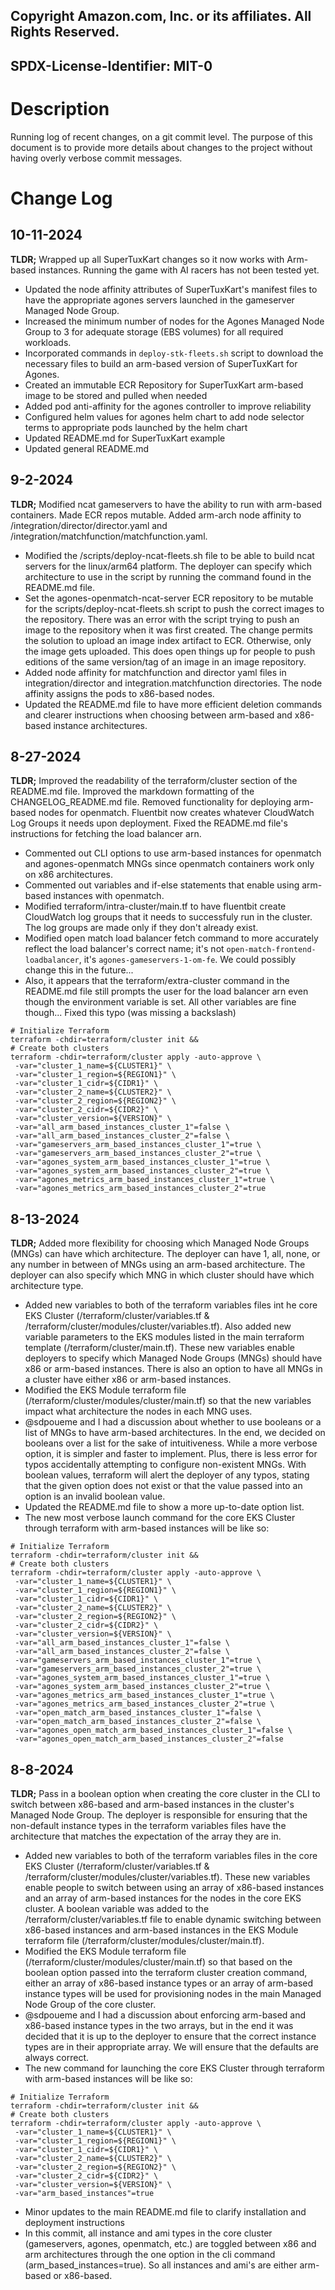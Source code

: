 ## Copyright Amazon.com, Inc. or its affiliates. All Rights Reserved.
## SPDX-License-Identifier: MIT-0

# Description
Running log of recent changes, on a git commit level. The purpose of this document is to provide more details about changes to the project without having overly verbose commit messages.

# Change Log
## 10-11-2024
**TLDR;** Wrapped up all SuperTuxKart changes so it now works with Arm-based instances. Running the game with AI racers has not been tested yet.

- Updated the node affinity attributes of SuperTuxKart's manifest files to have the appropriate agones servers launched in the gameserver Managed Node Group.
- Increased the minimum number of nodes for the Agones Managed Node Group to 3 for adequate storage (EBS volumes) for all required workloads.
- Incorporated commands in `deploy-stk-fleets.sh` script to download the necessary files to build an arm-based version of SuperTuxKart for Agones.
- Created an immutable ECR Repository for SuperTuxKart arm-based image to be stored and pulled when needed
- Added pod anti-affinity for the agones controller to improve reliability
- Configured helm values for agones helm chart to add node selector terms to appropriate pods launched by the helm chart
- Updated README.md for SuperTuxKart example
- Updated general README.md

## 9-2-2024
**TLDR;** Modified ncat gameservers to have the ability to run with arm-based containers. Made ECR repos mutable. Added arm-arch node affinity to /integration/director/director.yaml and /integration/matchfunction/matchfunction.yaml.

- Modified the /scripts/deploy-ncat-fleets.sh file to be able to build ncat servers for the linux/arm64 platform. The deployer can specify which architecture to use in the script by running the command found in the README.md file.
- Set the agones-openmatch-ncat-server ECR repository to be mutable for the scripts/deploy-ncat-fleets.sh script to push the correct images to the repository. There was an error with the script trying to push an image to the repository when it was first created. The change permits the solution to upload an image index artifact to ECR. Otherwise, only the image gets uploaded. This does open things up for people to push editions of the same version/tag of an image in an image repository.
- Added node affinity for matchfunction and director yaml files in integration/director and integration.matchfunction directories. The node affinity assigns the pods to x86-based nodes.
- Updated the README.md file to have more efficient deletion commands and clearer instructions when choosing between arm-based and x86-based instance architectures.


## 8-27-2024
**TLDR;** Improved the readability of the terraform/cluster section of the README.md file. Improved the markdown formatting of the CHANGELOG_README.md file. Removed functionality for deploying arm-based nodes for openmatch. Fluentbit now creates whatever CloudWatch Log Groups it needs upon deployment. Fixed the README.md file's instructions for fetching the load balancer arn.

- Commented out CLI options to use arm-based instances for openmatch and agones-openmatch MNGs since openmatch containers work only on x86 architectures.
- Commented out variables and if-else statements that enable using arm-based instances with openmatch.
- Modified terraform/intra-cluster/main.tf to have fluentbit create CloudWatch log groups that it needs to successfuly run in the cluster. The log groups are made only if they don't already exist.
- Modified open match load balancer fetch command to more accurately reflect the load balancer's correct name; it's not `open-match-frontend-loadbalancer`, it's `agones-gameservers-1-om-fe`. We could possibly change this in the future...
- Also, it appears that the terraform/extra-cluster command in the README.md file still prompts the user for the load balancer arn even though the environment variable is set. All other variables are fine though... Fixed this typo (was missing a backslash)

```
# Initialize Terraform
terraform -chdir=terraform/cluster init &&
# Create both clusters
terraform -chdir=terraform/cluster apply -auto-approve \
 -var="cluster_1_name=${CLUSTER1}" \
 -var="cluster_1_region=${REGION1}" \
 -var="cluster_1_cidr=${CIDR1}" \
 -var="cluster_2_name=${CLUSTER2}" \
 -var="cluster_2_region=${REGION2}" \
 -var="cluster_2_cidr=${CIDR2}" \
 -var="cluster_version=${VERSION}" \
 -var="all_arm_based_instances_cluster_1"=false \
 -var="all_arm_based_instances_cluster_2"=false \
 -var="gameservers_arm_based_instances_cluster_1"=true \
 -var="gameservers_arm_based_instances_cluster_2"=true \
 -var="agones_system_arm_based_instances_cluster_1"=true \
 -var="agones_system_arm_based_instances_cluster_2"=true \
 -var="agones_metrics_arm_based_instances_cluster_1"=true \
 -var="agones_metrics_arm_based_instances_cluster_2"=true
```



## 8-13-2024
**TLDR;** Added more flexibility for choosing which Managed Node Groups (MNGs) can have which architecture. The deployer can have 1, all, none, or any number in between of MNGs using an arm-based architecture. The deployer can also specify which MNG in which cluster should have which architecture type.

- Added new variables to both of the terraform variables files int he core EKS Cluster (/terraform/cluster/variables.tf & /terraform/cluster/modules/cluster/variables.tf). Also added new variable parameters to the EKS modules listed in the main terraform template (/terraform/cluster/main.tf). These new variables enable deployers to specify which Managed Node Groups (MNGs) should have x86 or arm-based instances. There is also an option to have all MNGs in a cluster have either x86 or arm-based instances.
- Modified the EKS Module terraform file (/terraform/cluster/modules/cluster/main.tf) so that the new variables impact what architecture the nodes in each MNG uses.
- @sdpoueme and I had a discussion about whether to use booleans or a list of MNGs to have arm-based architectures. In the end, we decided on booleans over a list for the sake of intuitiveness. While a more verbose option, it is simpler and faster to implement. Plus, there is less error for typos accidentally attempting to configure non-existent MNGs. With boolean values, terraform will alert the deployer of any typos, stating that the given option does not exist or that the value passed into an option is an invalid boolean value.
- Updated the README.md file to show a more up-to-date option list.
- The new most verbose launch command for the core EKS Cluster through terraform with arm-based instances will be like so:
```
# Initialize Terraform
terraform -chdir=terraform/cluster init &&
# Create both clusters
terraform -chdir=terraform/cluster apply -auto-approve \
 -var="cluster_1_name=${CLUSTER1}" \
 -var="cluster_1_region=${REGION1}" \
 -var="cluster_1_cidr=${CIDR1}" \
 -var="cluster_2_name=${CLUSTER2}" \
 -var="cluster_2_region=${REGION2}" \
 -var="cluster_2_cidr=${CIDR2}" \
 -var="cluster_version=${VERSION}" \
 -var="all_arm_based_instances_cluster_1"=false \
 -var="all_arm_based_instances_cluster_2"=false \
 -var="gameservers_arm_based_instances_cluster_1"=true \
 -var="gameservers_arm_based_instances_cluster_2"=true \
 -var="agones_system_arm_based_instances_cluster_1"=true \
 -var="agones_system_arm_based_instances_cluster_2"=true \
 -var="agones_metrics_arm_based_instances_cluster_1"=true \
 -var="agones_metrics_arm_based_instances_cluster_2"=true \
 -var="open_match_arm_based_instances_cluster_1"=false \
 -var="open_match_arm_based_instances_cluster_2"=false \
 -var="agones_open_match_arm_based_instances_cluster_1"=false \
 -var="agones_open_match_arm_based_instances_cluster_2"=false
```



## 8-8-2024
**TLDR;** Pass in a boolean option when creating the core cluster in the CLI to switch between x86-based and arm-based instances in the cluster's Managed Node Group. The deployer is responsible for ensuring that the non-default instance types in the terraform variables files have the architecture that matches the expectation of the array they are in.

- Added new variables to both of the terraform variables files in the core EKS Cluster (/terraform/cluster/variables.tf & /terraform/cluster/modules/cluster/variables.tf). These new variables enable people to switch between using an array of x86-based instances and an array of arm-based instances for the nodes in the core EKS cluster. A boolean variable was added to the /terraform/cluster/variables.tf file to enable dynamic switching between x86-based instances and arm-based instances in the EKS Module terraform file (/terraform/cluster/modules/cluster/main.tf).
- Modified the EKS Module terraform file (/terraform/cluster/modules/cluster/main.tf) so that based on the boolean option passed into the terraform cluster creation command, either an array of x86-based instance types or an array of arm-based instance types will be used for provisioning nodes in the main Managed Node Group of the core cluster.
- @sdpoueme and I had a discussion about enforcing arm-based and x86-based instance types in the two arrays, but in the end it was decided that it is up to the deployer to ensure that the correct instance types are in their appropriate array. We will ensure that the defaults are always correct.
- The new command for launching the core EKS Cluster through terraform with arm-based instances will be like so:
```
# Initialize Terraform
terraform -chdir=terraform/cluster init &&
# Create both clusters
terraform -chdir=terraform/cluster apply -auto-approve \
 -var="cluster_1_name=${CLUSTER1}" \
 -var="cluster_1_region=${REGION1}" \
 -var="cluster_1_cidr=${CIDR1}" \
 -var="cluster_2_name=${CLUSTER2}" \
 -var="cluster_2_region=${REGION2}" \
 -var="cluster_2_cidr=${CIDR2}" \
 -var="cluster_version=${VERSION}" \
 -var="arm_based_instances"=true
```
- Minor updates to the main README.md file to clarify installation and deployment instructions
- In this commit, all instance and ami types in the core cluster (gameservers, agones, openmatch, etc.) are toggled between x86 and arm architectures through the one option in the cli command (arm_based_instances=true). So all instances and ami's are either arm-based or x86-based.